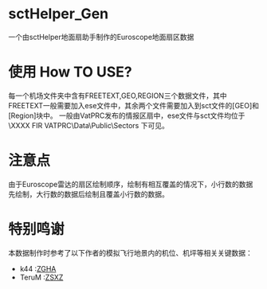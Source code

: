 # sctHelper_Gen
一个由sctHelper地面扇助手制作的Euroscope地面扇区数据

# 使用 How TO USE?
每一个机场文件夹中含有FREETEXT,GEO,REGION三个数据文件，其中FREETEXT一般需要加入ese文件中，其余两个文件需要加入到sct文件的[GEO]和[Region]块中。
一般由VatPRC发布的情报区扇中，ese文件与sct文件均位于 \XXXX FIR VATPRC\Data\Public\Sectors 下可见。

# 注意点
由于Euroscope雷达的扇区绘制顺序，绘制有相互覆盖的情况下，小行数的数据先绘制，大行数的数据后绘制且覆盖小行数的数据。

# 特别鸣谢
本数据制作时参考了以下作者的模拟飞行地景内的机位、机坪等相关关键数据：
 - k44 :[ZGHA](https://bbs.fscenter.cn/thread-6506-1-1.html)
 - TeruM :[ZSXZ](https://bbs.sinofsx.com/forum.php?mod=viewthread&tid=183263)
